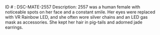 ID # : DSC-MATE-2557
Description: 2557 was a human female with noticeable spots on her face and a constant smile. Her eyes were replaced with VR Rainbow LED, and she often wore silver chains and an LED gas mask as accessories. She kept her hair in pig-tails and adorned jade earrings.